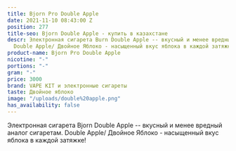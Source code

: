 ```yaml
---
title: Bjorn Pro Double Apple
date: 2021-11-10 08:43:00 Z
position: 277
title-seo: Bjorn Double Apple - купить в казахстане
descr: Электронная сигарета Burn Double Apple -- вкусный и менее вредный аналог сигаретам.
  Double Apple/ Двойное Яблоко - насыщенный вкус яблока в каждой затяжке!
product-name: Bjorn Pro Double Apple
nicotine: "-"
portions: "-"
gram: "-"
price: 3000
brand: VAPE KIT и электронные сигареты
taste: Двойное яблоко
image: "/uploads/double%20apple.png"
has_availability: false
---
```


Электронная сигарета Bjorn Double Apple -- вкусный и менее вредный аналог сигаретам. Double Apple/ Двойное Яблоко - насыщенный вкус яблока в каждой затяжке!